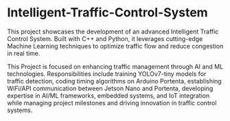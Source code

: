 # Intelligent-Traffic-Control-System
This project showcases the development of an advanced Intelligent Traffic Control System. Built with C++ and Python, it leverages cutting-edge Machine Learning techniques to optimize traffic flow and reduce congestion in real time.

This Project is focused on enhancing traffic management through AI and ML technologies. Responsibilities include training YOLOv7-tiny models for traffic detection, coding timing algorithms on Arduino Portenta, establishing WiFi/API communication between Jetson Nano and Portenta, developing expertise in AI/ML frameworks, embedded systems, and IoT integration while managing project milestones and driving innovation in traffic control systems.



